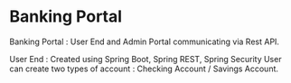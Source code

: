 # Banking Portal

Banking Portal : User End and Admin Portal communicating via Rest API. 

User End : 
Created using Spring Boot, Spring REST, Spring Security
User can create two types of account : Checking Account / Savings Account.

    




